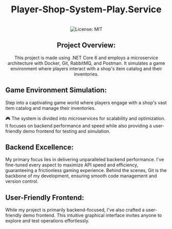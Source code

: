 <div align="center">
<h1>Player-Shop-System-Play.Service</h1>
<br />
<img alt="License: MIT" src="https://img.shields.io/badge/License-MIT-blue.svg" />

## Project Overview:

This project is made using .NET Core 6 and employs a microservice architecture with Docker, Git, RabbitMQ, and Postman. It simulates a game environment where players interact with a shop's item catalog and their inventories.

</div>

## Game Environment Simulation:

Step into a captivating game world where players engage with a shop's vast item catalog and manage their inventories.

🎮 The system is divided into microservices for scalability and optimization. It focuses on backend performance and speed while also providing a user-friendly demo frontend for testing and simulation.
<br />

## Backend Excellence:

My primary focus lies in delivering unparalleled backend performance. I've fine-tuned every aspect to maximize API speed and efficiency, guaranteeing a frictionless gaming experience. Behind the scenes, Git is the backbone of my development, ensuring smooth code management and version control.

## User-Friendly Frontend:

While my project is primarily backend-focused, I've also crafted a user-friendly demo frontend. This intuitive graphical interface invites anyone to explore and test operations effortlessly.
